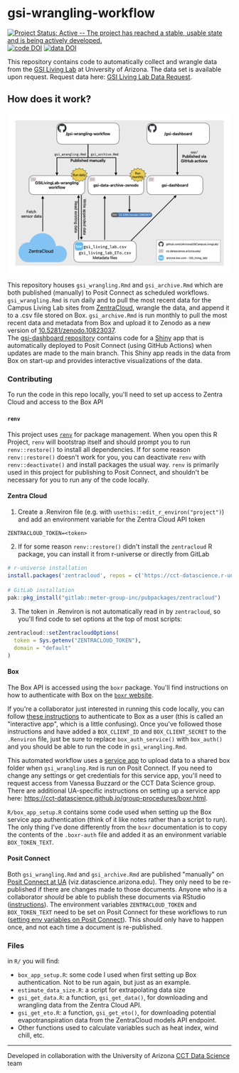 # gsi-wrangling-workflow

[![Project Status: Active -- The project has reached a stable, usable state and is being actively developed.](https://www.repostatus.org/badges/latest/active.svg)](https://www.repostatus.org/#active) [![code DOI](https://img.shields.io/badge/code_DOI-10.5281%2Fzenodo.10810408-blue)](https://zenodo.org/doi/10.5281/zenodo.10810408) [![data DOI](https://img.shields.io/badge/data_DOI-10.5281%2Fzenodo.10823037-blue)](https://zenodo.org/doi/10.5281/zenodo.10823037)

This repository contains code to automatically collect and wrangle data from the [GSI Living Lab]([https://gicampuslivinglab.arizona.edu/]) at University of Arizona.
The data set is available upon request.
Request data here: [GSI Living Lab Data Request](https://forms.gle/63qWCybhvHaHunuH6).

## How does it work?

![](flowchart.png)

This repository houses `gsi_wrangling.Rmd` and `gsi_archive.Rmd` which are both published (manually) to Posit Connect as scheduled workflows.
`gsi_wrangling.Rmd` is run daily and to pull the most recent data for the Campus Living Lab sites from [ZentraCloud](https://zentracloud.com/), wrangle the data, and append it to a .csv file stored on Box.
`gsi_archive.Rmd` is run monthly to pull the most recent data and metadata from Box and upload it to Zenodo as a new version of [10.5281/zenodo.10823037](https://zenodo.org/doi/10.5281/zenodo.10823037).\
The [gsi-dashboard repository](https://github.com/UArizonaGSICampusLivingLab/gsi-dashboard) contains code for a [Shiny](https://shiny.posit.co/) app that is automatically deployed to Posit Connect (using GitHub Actions) when updates are made to the main branch.
This Shiny app reads in the data from Box on start-up and provides interactive visualizations of the data.

### Contributing

To run the code in this repo locally, you'll need to set up access to Zentra Cloud and access to the Box API

#### `renv`

This project uses [`renv`](https://rstudio.github.io/renv/) for package management.
When you open this R Project, `renv` will bootstrap itself and should prompt you to run `renv::restore()` to install all dependencies.
If for some reason `renv::restore()` doesn't work for you, you can deactivate `renv` with `renv::deactivate()` and install packages the usual way.
`renv` is primarily used in this project for publishing to Posit Connect, and shouldn't be necessary for you to run any of the code locally.

#### Zentra Cloud

1.  Create a .Renviron file (e.g. with `usethis::edit_r_environ("project")`) and add an environment variable for the Zentra Cloud API token

```         
ZENTRACLOUD_TOKEN=<token>
```

2.  If for some reason `renv::restore()` didn't install the `zentracloud` R package, you can install it from r-universe or directly from GitLab

``` r
# r-universe installation
install.packages('zentracloud', repos = c('https://cct-datascience.r-universe.dev', 'https://cloud.r-project.org'))

# GitLab installation
pak::pkg_install("gitlab::meter-group-inc/pubpackages/zentracloud")
```

3.  The token in .Renviron is not automatically read in by `zentracloud`, so you'll find code to set options at the top of most scripts:

``` r
zentracloud::setZentracloudOptions(
  token = Sys.getenv("ZENTRACLOUD_TOKEN"),
  domain = "default"
)
```

#### Box

The Box API is accessed using the `boxr` package.
You'll find instructions on how to authenticate with Box on the [`boxr` website](https://r-box.github.io/boxr/articles/boxr.html).

If you're a collaborator just interested in running this code locally, you can follow [these instructions](https://r-box.github.io/boxr/articles/boxr-app-interactive.html) to authenticate to Box as a user (this is called an "interactive app", which is a little confusing).
Once you've followed those instructions and have added a `BOX_CLIENT_ID` and `BOX_CLIENT_SECRET` to the `.Renviron` file, just be sure to replace `box_auth_service()` with `box_auth()` and you should be able to run the code in `gsi_wrangling.Rmd`.

This automated workflow uses a [service app](https://r-box.github.io/boxr/articles/boxr-app-service.html) to upload data to a shared box folder when `gsi_wrangling.Rmd` is run on Posit Connect.
If you need to change any settings or get credentials for this service app, you'll need to request access from Vanessa Buzzard or the CCT Data Science group.
There are additional UA-specific instructions on setting up a service app here: <https://cct-datascience.github.io/group-procedures/boxr.html>.

`R/box_app_setup.R` contains some code used when setting up the Box service app authentication (think of it like notes rather than a script to run).
The only thing I've done differently from the `boxr` documentation is to copy the contents of the `.boxr-auth` file and added it as an environment variable `BOX_TOKEN_TEXT`.

#### Posit Connect

Both `gsi_wrangling.Rmd` and `gsi_archive.Rmd` are published "manually" on [Posit Connect at UA](https://datascience.arizona.edu/analytics-powerhouse/rstudio-connect) (viz.datascience.arizona.edu).
They only need to be re-published if there are changes made to those documents.
Anyone who is a collaborator *should* be able to publish these documents via RStudio ([instructions](https://support.posit.co/hc/en-us/articles/228270928-Push-button-publishing-to-RStudio-Connect)).
The environment variables `ZENTRACLOUD_TOKEN` and `BOX_TOKEN_TEXT` need to be set on Posit Connect for these workflows to run ([setting env variables on Posit Connect](https://docs.posit.co/connect/user/content-settings/#content-vars)).
This should only have to happen once, and not each time a document is re-published.

### Files

in `R/` you will find:

-   `box_app_setup.R`: some code I used when first setting up Box authentication. Not to be run again, but just as an example.
-   `estimate_data_size.R`: a script for extrapolating data size
-   `gsi_get_data.R`: a function, `gsi_get_data()`, for downloading and wrangling data from the Zentra Cloud API.
-   `gsi_get_eto.R`: a function, `gsi_get_eto()`, for downloading potential evapotranspiration data from the ZentraCloud models API endpoint.
-   Other functions used to calculate variables such as heat index, wind chill, etc.

------------------------------------------------------------------------

Developed in collaboration with the University of Arizona [CCT Data Science](https://datascience.cct.arizona.edu/) team
